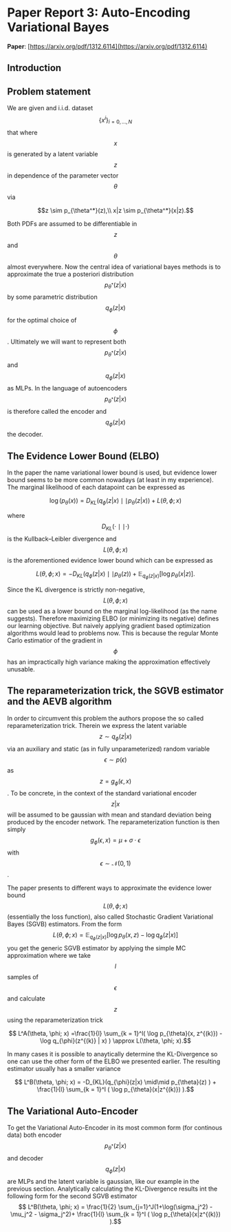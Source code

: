 # Paper Report 3: Auto-Encoding Variational Bayes

**Paper**: [https://arxiv.org/pdf/1312.6114](https://arxiv.org/pdf/1312.6114)

## Introduction

## Problem statement

We are given and i.i.d. dataset $$ \{ x^{i} \}_{i=0, ..., N}$$ that where $$x$$ is generated by a latent variable $$z$$ in dependence of the parameter vector $$\theta $$ via

$$z \sim p_{\theta^*}(z),\\ x|z \sim p_{\theta^*}(x|z).$$

Both PDFs are assumed to be differentiable in $$z$$ and $$\theta$$ almost everywhere. Now the central idea of variational bayes methods is to approximate the true
a posteriori distribution $$ p_{\theta^*}(z|x) $$ by some parametric distribution $$ q_{\phi}(z|x)$$ for the optimal choice of $$ \phi $$.
Ultimately we will want to represent both $$ p_{\theta^*}(z|x) $$ and $$ q_{\phi}(z|x) $$ as MLPs. In the language of autoencoders $$ p_{\theta^*}(z|x) $$
is therefore called the encoder and $$ q_{\phi}(z|x) $$ the decoder.



## The Evidence Lower Bound (ELBO)

In the paper the name variational lower bound is used, but evidence lower bound seems to be more common nowadays (at least in my experience).
The marginal likelihood of each datapoint can be expressed as 

$$ \log(p_{\theta}(x)) = D_{KL}(q_{\phi}(z|x) \mid\mid p_{\theta}(z|x) ) + L(\theta, \phi; x)$$

where $$D_{KL}( \cdot \mid\mid \cdot )$$ is the Kullback–Leibler divergence and $$L(\theta, \phi; x)$$ is the aforementioned evidence lower bound which can
be expressed as

$$ L(\theta, \phi; x) =  -D_{KL}(q_{\phi}(z|x) \mid\mid p_{\theta}(z) ) + \mathbb{E}_{q_{\phi}(z|x)} \left[ \log p_{\theta}(x|z) \right].$$

Since the KL divergence is strictly non-negative, $$ L(\theta, \phi; x) $$ can be used as a lower bound on the marginal log-likelihood (as the name suggests).
Therefore maximizing ELBO (or minimizing its negative) defines our learning objective. But naively applying gradient based optimization algorithms would lead to problems
now. This is because the regular Monte Carlo estimatior of the gradient in $$ \phi $$ has an impractically high variance making the approximation effectively unusable.

## The reparameterization trick, the SGVB estimator and the AEVB algorithm

In order to circumvent this problem the authors propose the so called reparameterization trick. Therein we express
the latent variable $$z \sim q_{\phi}(z|x)$$ via an auxiliary and static (as in fully unparameterized) random variable
$$ \epsilon \sim  p(\epsilon)$$ as $$ z = g_{\phi}(\epsilon, x) $$. To be concrete, in the context of the standard variational encoder
$$ z|x$$ will be assumed to be gaussian with mean and standard deviation being produced by the encoder network. The reparameterization function
is then simply $$ g_{\phi}(\epsilon, x) = \mu + \sigma \cdot \epsilon $$ with $$ \epsilon \sim \mathcal{N}(0, 1)$$.

The paper presents to different ways to approximate the evidence lower bound $$L(\theta, \phi; x)$$ (essentially the loss function), also called Stochastic Gradient Variational Bayes
(SGVB) estimators. From the form $$L(\theta, \phi; x) = \mathbb{E}_{q_{\phi}(z|x)} \left[ \log p_{\theta}(x, z) - \log q_{\phi}(z | x) \right]$$ you get the generic SGVB estimator by applying
the simple MC approximation where we take $$l$$ samples of $$\epsilon$$ and calculate $$z$$ using the reparameterization trick

$$ L^A(\theta, \phi; x) =\frac{1}{l} \sum_{k = 1}^l( \log p_{\theta}(x, z^{(k)}) - \log q_{\phi}(z^{(k)} | x) ) \approx L(\theta, \phi; x).$$

In many cases it is possible to anaytically determine the KL-Divergence so one can use the other form of the ELBO we presented earlier. The resulting
estimator usually has a smaller variance

$$ L^B(\theta, \phi; x) =  -D_{KL}(q_{\phi}(z|x) \mid\mid p_{\theta}(z) ) + \frac{1}{l} \sum_{k = 1}^l ( \log p_{\theta}(x|z^{(k)}) ).$$

## The Variational Auto-Encoder

To get the Variational Auto-Encoder in its most common form (for continous data) both encoder $$ p_{\theta^*}(z|x) $$ and decoder $$ q_{\phi}(z|x) $$ are MLPs and
the latent variable is gaussian, like our example in the previous section. Analytically calculating the KL-Divergence results int the following form for the
second SGVB estimator
$$ L^B(\theta, \phi; x) = \frac{1}{2} \sum_{j=1}^J(1+\log(\sigma_j^2) - \mu_j^2 - \sigma_j^2)+ \frac{1}{l} \sum_{k = 1}^l ( \log p_{\theta}(x|z^{(k)}) ).$$




